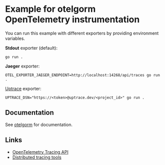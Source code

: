 # Example for otelgorm OpenTelemetry instrumentation

You can run this example with different exporters by providing environment variables.

**Stdout** exporter (default):

```shell
go run .
```

**Jaeger** exporter:

```shell
OTEL_EXPORTER_JAEGER_ENDPOINT=http://localhost:14268/api/traces go run .
```

[Uptrace](https://github.com/middleware-labs/uptrace/) exporter:

```shell
UPTRACE_DSN="https://<token>@uptrace.dev/<project_id>" go run .
```

## Documentation

See [otelgorm](../) for documentation.

## Links

- [OpenTelemetry Tracing API](https://uptrace.dev/opentelemetry/go-tracing.html)
- [Distributed tracing tools](https://uptrace.dev/blog/distributed-tracing-tools.html)
